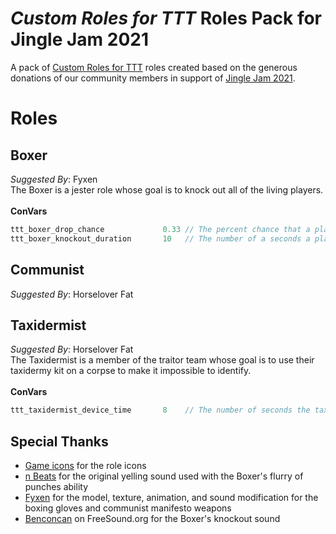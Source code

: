 # _Custom Roles for TTT_ Roles Pack for Jingle Jam 2021
A pack of [Custom Roles for TTT](https://github.com/NoxxFlame/TTT-Custom-Roles) roles created based on the generous donations of our community members in support of [Jingle Jam 2021](https://www.jinglejam.co.uk/).

# Roles

## Boxer
_Suggested By_: Fyxen\
The Boxer is a jester role whose goal is to knock out all of the living players.
\
\
**ConVars**
```cpp
ttt_boxer_drop_chance             0.33 // The percent chance that a player targetted by the boxer's primary attack will drop their current weapon
ttt_boxer_knockout_duration       10   // The number of a seconds a player targetted by the boxer's secondary attack will be knocked out for
```

## Communist
_Suggested By_: Horselover Fat

## Taxidermist
_Suggested By_: Horselover Fat\
The Taxidermist is a member of the traitor team whose goal is to use their taxidermy kit on a corpse to make it impossible to identify.
\
\
**ConVars**
```cpp
ttt_taxidermist_device_time       8    // The number of seconds the taxidermist's device takes to use on a corpse
```

## Special Thanks
- [Game icons](https://game-icons.net/) for the role icons
- [n Beats](https://www.youtube.com/channel/UCqeNgQLxwkV8TqEyxG_q60Q) for the original yelling sound used with the Boxer's flurry of punches ability
- [Fyxen](https://steamcommunity.com/profiles/76561198810121546/) for the model, texture, animation, and sound modification for the boxing gloves and communist manifesto weapons
- [Benconcan](https://freesound.org/people/Benboncan/sounds/66951/) on FreeSound.org for the Boxer's knockout sound